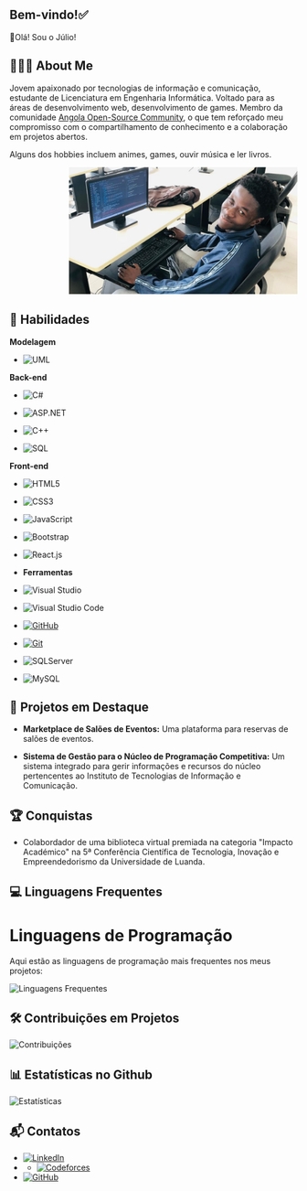 
## Bem-vindo!✅
👋Olá! Sou o Júlio!
##

## 🧑🏿‍💻 About Me
Jovem  apaixonado por tecnologias de informação e comunicação, estudante de Licenciatura em Engenharia Informática. Voltado para as áreas de desenvolvimento web, desenvolvimento de games.
Membro da comunidade [Angola Open-Source Community](<https://www.linkedin.com/company/angola-open-source-community/>), o que tem reforçado meu compromisso com o compartilhamento de conhecimento e a colaboração em projetos abertos.

Alguns dos hobbies incluem animes, games, ouvir música e ler livros.
<p align="right">
  <img src="https://github.com/juliobugfixer/juliobugfixer/blob/6a34c9c6de26dfde56011587a9f3422bde164fba/debugging....png" alt="Myself..." width="400">
</p>

## 🚀 Habilidades
**Modelagem**
- ![UML](https://img.shields.io/badge/UML-FF5733?style=for-the-badge&logo=uml&logoColor=white)

**Back-end**
- ![C#](https://img.shields.io/badge/C%23-239120?style=for-the-badge&logo=c-sharp&logoColor=white)

- ![ASP.NET](https://img.shields.io/badge/ASP.NET-512BD4?style=for-the-badge&logo=dotnet&logoColor=white)

- ![C++](https://img.shields.io/badge/C++-00599C?style=for-the-badge&logo=c%2B%2B&logoColor=white)

- ![SQL](https://img.shields.io/badge/SQL-FFCA28?style=for-the-badge&logo=sql&logoColor=black)

**Front-end**

- ![HTML5](https://img.shields.io/badge/HTML5-E34F26?style=for-the-badge&logo=html5&logoColor=white)

- ![CSS3](https://img.shields.io/badge/CSS3-1572B6?style=for-the-badge&logo=css3&logoColor=white)

- ![JavaScript](https://img.shields.io/badge/JavaScript-F7DF1E?style=for-the-badge&logo=javascript&logoColor=black)

- ![Bootstrap](https://img.shields.io/badge/Bootstrap-563D7C?style=for-the-badge&logo=bootstrap&logoColor=white)

- ![React.js](https://img.shields.io/badge/React-61DAFB?style=for-the-badge&logo=react&logoColor=black)

- **Ferramentas**
- ![Visual Studio](https://img.shields.io/badge/Visual%20Studio-5C2D91?style=for-the-badge&logo=visual%20studio&logoColor=white)
- ![Visual Studio Code](https://img.shields.io/badge/VS%20Code-007ACC?style=for-the-badge&logo=visual%20studio%20code&logoColor=white)
- [![GitHub](https://img.shields.io/badge/GitHub-000?style=for-the-badge&logo=github&logoColor=30A3DC)](https://docs.github.com/)
- [![Git](https://img.shields.io/badge/Git-000?style=for-the-badge&logo=git&logoColor=E94D5F)](https://git-scm.com/doc)
- ![SQLServer](https://img.shields.io/badge/SQL%20Server-CC2927?style=for-the-badge&logo=microsoft%20sql%20server&logoColor=white)
- ![MySQL](https://img.shields.io/badge/MySQL-4479A1?style=for-the-badge&logo=mysql&logoColor=white)

## 🌟 Projetos em Destaque
- __Marketplace de Salões de Eventos:__ Uma plataforma para reservas de salões de eventos.

- __Sistema de Gestão para o Núcleo de Programação Competitiva:__ Um sistema integrado para gerir informações e recursos do núcleo pertencentes ao Instituto de Tecnologias de Informação e Comunicação.

## 🏆 Conquistas
- Colabordador de uma biblioteca virtual premiada na categoria "Impacto Académico" na 5ª Conferência Científica de Tecnologia, Inovação e Empreendedorismo da Universidade de Luanda.


## 💻 Linguagens Frequentes
# Linguagens de Programação

Aqui estão as linguagens de programação mais frequentes nos meus projetos:

![Linguagens Frequentes](https://github-readme-stats-git-masterrstaa-rickstaa.vercel.app/api/top-langs/?username=juliobugfixer&layout=compact&theme=light&border_color=512BD4&title_color=E94D5F&text_color=00000)


## 🛠️ Contribuições em Projetos
![Contribuições](https://github-readme-streak-stats.herokuapp.com/?user=juliobugfixer&theme=light)

## 📊 Estatísticas no Github
![Estatísticas](https://github-readme-stats.vercel.app/api?username=juliobugfixer&show_icons=true&theme=light)

## 📬 Contatos
- [![LinkedIn](https://img.shields.io/badge/LinkedIn-0077B5?style=for-the-badge&logo=linkedin&logoColor=white)](https://www.linkedin.com/in/ngombo-júlio-miguel-manuel-66b72a24a)
- - [![Codeforces](https://img.shields.io/badge/Codeforces-MNjulio23-blue)](https://codeforces.com/profile/MNjulio23)
- [![GitHub](https://img.shields.io/badge/GitHub-100000?style=for-the-badge&logo=github&logoColor=white)](https://github.com/JulioMXXIII)

